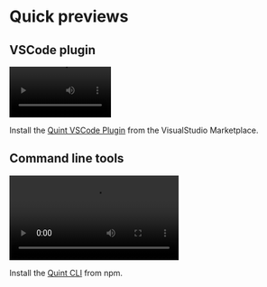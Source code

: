 # Quick previews

## VSCode plugin

<video src='./img/vscode-2023-03-10.mp4' width=180></video>

Install the [Quint VSCode
Plugin](https://marketplace.visualstudio.com/items?itemName=informal.quint-vscode)
from the VisualStudio Marketplace.

## Command line tools

![Quint CLI](./img/quint-cli-20230310.mp4)

Install the [Quint
CLI](https://github.com/informalsystems/quint/blob/main/quint/README.md) from
npm.

